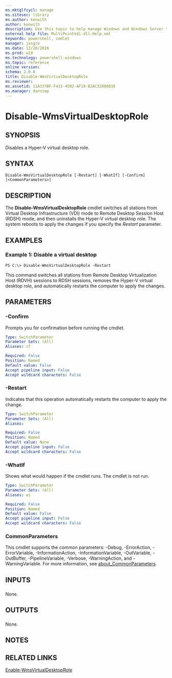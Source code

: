 ```yaml
---
ms.mktglfcycl: manage
ms.sitesec: library
ms.author: kenwith
author: kenwith
description: Use this topic to help manage Windows and Windows Server technologies with Windows PowerShell.
external help file: MultiPointVdi.dll-Help.xml
keywords: powershell, cmdlet
manager: jasgro
ms.date: 12/20/2016
ms.prod: w10
ms.technology: powershell-windows
ms.topic: reference
online version: 
schema: 2.0.0
title: Disable-WmsVirtualDesktopRole
ms.reviewer:
ms.assetid: 11A337BF-F411-4502-AF18-B2AC32880838
ms.manager: dansimp
---
```


# Disable-WmsVirtualDesktopRole

## SYNOPSIS
Disables a Hyper-V virtual desktop role.

## SYNTAX

```
Disable-WmsVirtualDesktopRole [-Restart] [-WhatIf] [-Confirm] [<CommonParameters>]
```

## DESCRIPTION
The **Disable-WmsVirtualDesktopRole** cmdlet switches all stations from Virtual Desktop Infrastructure (VDI) mode to Remote Desktop Session Host (RDSH) mode, and then uninstalls the Hyper-V virtual desktop role.
The system reboots to apply the changes if you specify the *Restart* parameter.

## EXAMPLES

### Example 1: Disable a virtual desktop
```
PS C:\> Disable-WmsVirtualDesktopRole -Restart
```

This command switches all stations from Remote Desktop Virtualization Host (RDVH) sessions to RDSH sessions, removes the Hyper-V virtual desktop role, and automatically restarts the computer to apply the changes.

## PARAMETERS

### -Confirm
Prompts you for confirmation before running the cmdlet.

```yaml
Type: SwitchParameter
Parameter Sets: (All)
Aliases: cf

Required: False
Position: Named
Default value: False
Accept pipeline input: False
Accept wildcard characters: False
```

### -Restart
Indicates that this operation automatically restarts the computer to apply the change.

```yaml
Type: SwitchParameter
Parameter Sets: (All)
Aliases: 

Required: False
Position: Named
Default value: None
Accept pipeline input: False
Accept wildcard characters: False
```

### -WhatIf
Shows what would happen if the cmdlet runs.
The cmdlet is not run.

```yaml
Type: SwitchParameter
Parameter Sets: (All)
Aliases: wi

Required: False
Position: Named
Default value: False
Accept pipeline input: False
Accept wildcard characters: False
```

### CommonParameters
This cmdlet supports the common parameters: -Debug, -ErrorAction, -ErrorVariable, -InformationAction, -InformationVariable, -OutVariable, -OutBuffer, -PipelineVariable, -Verbose, -WarningAction, and -WarningVariable. For more information, see [about_CommonParameters](http://go.microsoft.com/fwlink/?LinkID=113216).

## INPUTS

###  
None.

## OUTPUTS

###  
None.

## NOTES

## RELATED LINKS

[Enable-WmsVirtualDesktopRole](./Enable-WmsVirtualDesktopRole.md)

